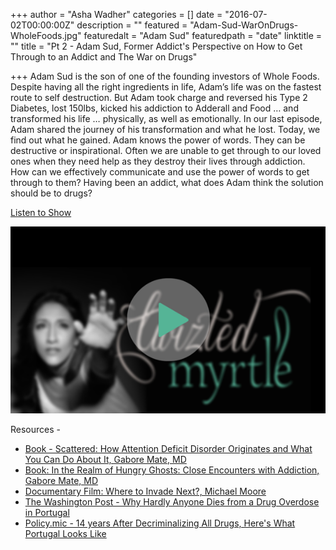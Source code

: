 +++
author = "Asha Wadher"
categories = []
date = "2016-07-02T00:00:00Z"
description = ""
featured = "Adam-Sud-WarOnDrugs-WholeFoods.jpg"
featuredalt = "Adam Sud"
featuredpath = "date"
linktitle = ""
title = "Pt 2 - Adam Sud, Former Addict's Perspective on How to Get Through to an Addict and The War on Drugs"

+++
Adam Sud is the son of one of the founding investors of Whole Foods. Despite having all the right ingredients in life, Adam’s life was on the fastest route to self destruction. But Adam took charge and reversed his Type 2 Diabetes, lost 150lbs, kicked his addiction to Adderall and Food …  and transformed his life … physically, as well as emotionally. In our last episode, Adam shared the journey of his transformation and what he lost. Today, we find out what he gained. Adam knows the power of words. They can be destructive or inspirational. Often we are unable to get through to our loved ones when they need help as they destroy their lives through addiction. How can we effectively communicate and use the power of words to get through to them? Having been an addict, what does Adam think the solution should be to drugs? ​

 <a href="http://artist.twiztedmyrtle.com/static/assets/podcast/Ep22_Adam_Sud_Addicts_Perspective_How_To_Talk_To_An-Addict_Decriminalize_Drugs.mp3" target="_blank">Listen to Show</a>

<a href="http://artist.twiztedmyrtle.com/static/assets/podcast/Ep22_Adam_Sud_Addicts_Perspective_How_To_Talk_To_An-Addict_Decriminalize_Drugs.mp3" target="_blank"><img src="/img/twiztedmyrtle/blog/radio-thumb.png" alt=""></a>



<p style="margin-bottom: 0em;">Resources -</p>

 - <a target="_blank" href="https://www.amazon.com/Scattered-Attention-Deficit-Disorder-Originates/dp/0452279631">Book - Scattered: How Attention Deficit Disorder Originates and What You Can Do About It, Gabore Mate, MD</a>
 - <a target="_blank" href="https://www.amazon.com/Realm-Hungry-Ghosts-Encounters-Addiction/dp/155643880X/ref=sr_1_1?s=books&ie=UTF8&qid=1467771527&sr=1-1&keywords=gabor+mate+in+the+realm+of+hungry+ghost">Book: In the Realm of Hungry Ghosts: Close Encounters with Addiction, Gabore Mate, MD </a>
 - <a target="_blank" href="http://wheretoinvadenext.com/">Documentary Film: Where to Invade Next?, Michael Moore</a>
 - <a target="_blank" href="https://www.washingtonpost.com/news/wonk/wp/2015/06/05/why-hardly-anyone-dies-from-a-drug-overdose-in-portugal/">The Washington Post - Why Hardly Anyone Dies from a Drug Overdose in Portugal </a>
 - <a target="_blank" href="https://mic.com/articles/110344/14-years-after-portugal-decriminalized-all-drugs-here-s-what-s-happening#.TlzYSQZw3">Policy.mic - 14 years After Decriminalizing All Drugs, Here's What Portugal Looks Like</a>
